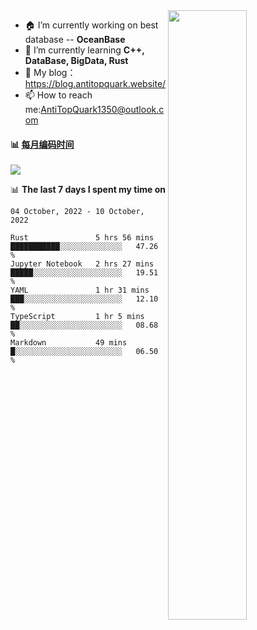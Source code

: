 
<img align="right" width="50%" src="https://github-readme-stats.vercel.app/api?username=AntiTopQuark&show_icons=true&count_private=true&hide=prs&theme=default_repocard">

- 🏠 I’m currently working on best database -- **OceanBase**
- 🌱 I’m currently learning **C++, DataBase, BigData, Rust**
- 🔭 My blog： https://blog.antitopquark.website/ 
- 📫 How to reach me:AntiTopQuark1350@outlook.com


#### :bar_chart: [每月编码时间](https://github.com/muety/wakapi)
![](https://wakatime.com/badge/user/7c1fa5d4-8b08-4e79-8279-966e71bac2d4.svg)

📊 **The last 7 days I spent my time on** 

<!--START_SECTION:waka-->
```text
04 October, 2022 - 10 October, 2022

Rust               5 hrs 56 mins   ███████████░░░░░░░░░░░░░░   47.26 % 
Jupyter Notebook   2 hrs 27 mins   █████░░░░░░░░░░░░░░░░░░░░   19.51 % 
YAML               1 hr 31 mins    ███░░░░░░░░░░░░░░░░░░░░░░   12.10 % 
TypeScript         1 hr 5 mins     ██░░░░░░░░░░░░░░░░░░░░░░░   08.68 % 
Markdown           49 mins         █░░░░░░░░░░░░░░░░░░░░░░░░   06.50 %
```
<!--END_SECTION:waka-->

